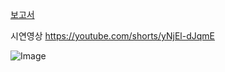 [보고서](https://github.com/min000914/Alarm-Game-Using-Illumination/blob/main/embedded_project.pdf)

시연영상
https://youtube.com/shorts/yNjEl-dJqmE


![Image](https://github.com/user-attachments/assets/05caa52e-2a0b-40a8-908d-f5e8a0b2b7be)
